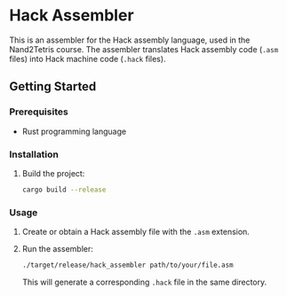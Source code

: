 # Hack Assembler

This is an assembler for the Hack assembly language, used in the Nand2Tetris course. The assembler translates Hack assembly code (`.asm` files) into Hack machine code (`.hack` files).

## Getting Started

### Prerequisites

- Rust programming language

### Installation

1. Build the project:

    ```bash
    cargo build --release
    ```

### Usage

1. Create or obtain a Hack assembly file with the `.asm` extension.

2. Run the assembler:

    ```bash
    ./target/release/hack_assembler path/to/your/file.asm
    ```

   This will generate a corresponding `.hack` file in the same directory.
